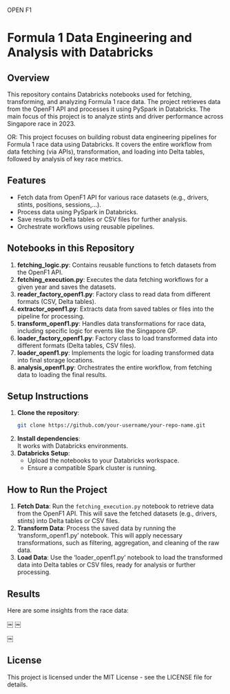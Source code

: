 OPEN F1

# Formula 1 Data Engineering and Analysis with Databricks

## Overview
This repository contains Databricks notebooks used for fetching, transforming, and analyzing Formula 1 race data. The project retrieves data from the OpenF1 API and processes it using PySpark in Databricks. The main focus of this project is to analyze stints and driver performance across Singapore race in 2023.

OR:
This project focuses on building robust data engineering pipelines for Formula 1 race data using Databricks. It covers the entire workflow from data fetching (via APIs), transformation, and loading into Delta tables, followed by analysis of key race metrics.

## Features
- Fetch data from OpenF1 API for various race datasets (e.g., drivers, stints, positions, sessions,…).
- Process data using PySpark in Databricks.
- Save results to Delta tables or CSV files for further analysis.
- Orchestrate workflows using reusable pipelines.

## Notebooks in this Repository
1. **fetching_logic.py**: Contains reusable functions to fetch datasets from the OpenF1 API.
2. **fetching_execution.py**: Executes the data fetching workflows for a given year and saves the datasets.
3. **reader_factory_openf1.py**: Factory class to read data from different formats (CSV, Delta tables).
4. **extractor_openf1.py**: Extracts data from saved tables or files into the pipeline for processing.
5. **transform_openf1.py**: Handles data transformations for race data, including specific logic for events like the Singapore GP.
6. **loader_factory_openf1.py**: Factory class to load transformed data into different formats (Delta tables, CSV files).
7. **loader_openf1.py**: Implements the logic for loading transformed data into final storage locations.
8. **analysis_openf1.py**: Orchestrates the entire workflow, from fetching data to loading the final results.


## Setup Instructions
1. **Clone the repository**:  
    ```bash
    git clone https://github.com/your-username/your-repo-name.git
    ```
2. **Install dependencies**:  
   It works with Databricks environments.
3. **Databricks Setup**:  
   - Upload the notebooks to your Databricks workspace.
   - Ensure a compatible Spark cluster is running.

## How to Run the Project
1. **Fetch Data**: Run the `fetching_execution.py` notebook to retrieve data from the OpenF1 API. This will save the fetched datasets (e.g., drivers, stints) into Delta tables or CSV files.
2. **Transform Data**: Process the saved data by running the ‘transform_openf1.py’ notebook. This will apply necessary transformations, such as filtering, aggregation, and cleaning of the raw data.
3. **Load Data**: Use the ‘loader_openf1.py’ notebook to load the transformed data into Delta tables or CSV files, ready for analysis or further processing.

## Results
Here are some insights from the race data:

￼
￼

￼



## License
This project is licensed under the MIT License - see the LICENSE file for details.
